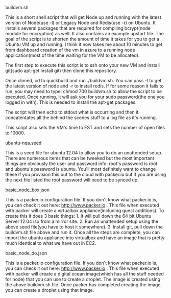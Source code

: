 buildvm.sh

This is a short shell script that will get Node up and running with the latest version of Node(use -l) or Legacy Node and Redis(use -r) on Ubuntu.  It installs several packages that are required for compiling bcrypt(node module for encryption) as well.  It also contains an example upstart file.  The goal of the script is to shorten the amount of time it takes for you to get a Ubuntu VM up and running.  I think it now takes me about 10 minutes to get from dashboard creation of the vm in azure to a running node application(most of the time waiting for the VM to be allocated). 

The first step to execute this script is to ssh onto your new VM and install git(sudo apt-get install git) then clone this repository. 

Once cloned, cd to quickbuild and run ./buildvm.sh.  You can pass -l to get the latest version of node and -r to install redis.  If for some reason it fails to run, you may need to type: chmod 700 buildvm.sh  to allow the script to be executed.  Once running, it will ask you for your sudo password(the one you logged in with).  This is needed to install the apt-get packages.

The script will then echo to stdout what is occurring and then it concatentates all the behind the scenes stuff to a log file as it's running.  

This script also sets the VM's time to EST and sets the number of open files to 10000.  

ubuntu-nqa.seed

This is a seed file for ubuntu 12.04 to allow you to do an unattended setup.  There are numerous items that can be tweeked but the most important things are obviously the user and password info:  root's password is root and ubuntu's password is ubuntu.  You'll most definitely want to change these if you provision this out to the cloud with packer.io but if you are using the next file listed the root password will need to be synced up.

basic_node_box.json

This is a packer.io configuration file.  If you don't know what packer.io is, you can check it out here: http://www.packer.io .  This file when executed with packer will create a virtualbox appliance(including guest additions).  To create this it does 3 basic things: 1. It will pull down the 64 bit Ubuntu Server 12.04 iso from a mirror site.  2. Run an unattended setup using the above seed file(you have to host it somewhere). 3. Install git, pull down the buildvm.sh file above and run it.  Once all the steps are complete, you can import the ubuntu appliance into virtualbox and have an image that is pretty much identical to what we have out in EC2. 

basic_node_do.json

This is a packer.io configuration file.  If you don't know what packer.io is, you can check it out here: http://www.packer.io .  This file when executed with packer will create a digital ocean image(which has all the stuff needed for node) that you can use to create a droplet.  The image is created using the above buildvm.sh file.  Once packer has completed creating the image, you can create a droplet using that image.
